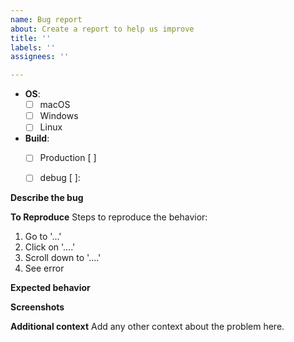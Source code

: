 ```yaml
---
name: Bug report
about: Create a report to help us improve
title: ''
labels: ''
assignees: ''

---
```


- **OS**: 
   - [ ] macOS
    - [ ] Windows
    - [ ] Linux

- **Build**:
    - [ ] Production [ ]
    - [ ] debug [     ]: 


**Describe the bug**


**To Reproduce**
Steps to reproduce the behavior:
1. Go to '...'
2. Click on '....'
3. Scroll down to '....'
4. See error

**Expected behavior**

**Screenshots**


**Additional context**
Add any other context about the problem here.

